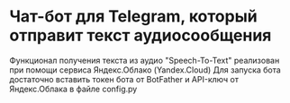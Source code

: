 # Чат-бот для Telegram, который отправит текст аудиосообщения
Функционал получения текста из аудио "Speech-To-Text" реализован при помощи сервиса Яндекс.Облако (Yandex.Cloud)
Для запуска бота достаточно вставить токен бота от BotFather и API-ключ от Яндекс.Облака в файле config.py
